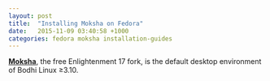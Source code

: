 ```yaml
---
layout: post
title:  "Installing Moksha on Fedora"
date:   2015-11-09 03:40:58 +1000
categories: fedora moksha installation-guides
---
```


**[Moksha](http://mokshadesktop.org/)**, the free Enlightenment 17 fork, is the default desktop environment of Bodhi Linux &ge;3.10. 
